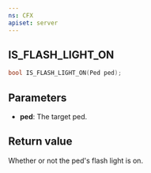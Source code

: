 ```yaml
---
ns: CFX
apiset: server
---
```

## IS_FLASH_LIGHT_ON

```c
bool IS_FLASH_LIGHT_ON(Ped ped);
```

## Parameters
* **ped**: The target ped.

## Return value
Whether or not the ped's flash light is on.